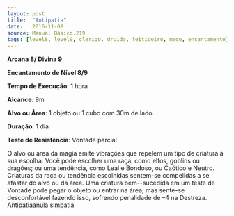 ```yaml
---
layout: post
title:  "Antipatia"
date:   2016-11-08
source: Manual Básico.219
tags: [level8, level9, clerigo, druida, feiticeiro, mago, encantamento]
---
```


**Arcana 8/ Divina 9**

**Encantamento de Nível 8/9**

**Tempo de Execução**: 1 hora

**Alcance**: 9m

**Alvo ou Área**: 1 objeto ou 1 cubo com 30m de lado

**Duração**: 1 dia

**Teste de Resistência**: Vontade parcial


O alvo ou área da magia emite vibrações que repelem um tipo de criatura à sua escolha. Você pode escolher uma raça, como elfos, goblins ou dragões; ou uma tendência, como Leal e Bondoso, ou Caótico e Neutro.
Criaturas da raça ou tendência escolhidas sentem-se compelidas a se afastar do alvo ou da área. Uma criatura bem--sucedida em um teste de Vontade pode pegar o objeto ou entrar na área, mas sente-se desconfortável fazendo isso, sofrendo penalidade de –4 na Destreza.
Antipatiaanula simpatia
